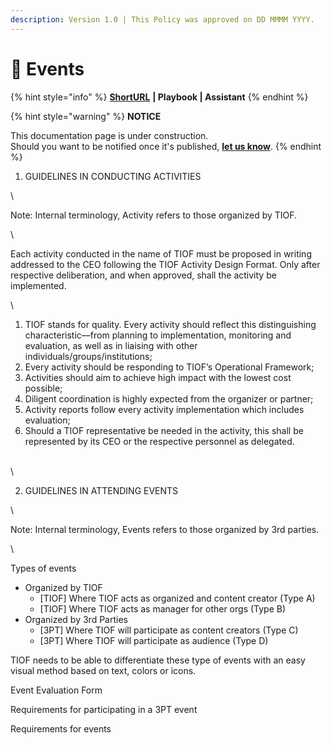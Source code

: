 ```yaml
---
description: Version 1.0 | This Policy was approved on DD MMMM YYYY.
---
```


# 🚧 Events

{% hint style="info" %}
[**ShortURL**](https://tiof.click/TIOFPolicyEvents) **| Playbook | Assistant**
{% endhint %}

{% hint style="warning" %}
**NOTICE**

This documentation page is under construction.\
Should you want to be notified once it's published, [**let us know**](https://tiof.click/TIOFTarianUpdatesService).
{% endhint %}





1. GUIDELINES IN CONDUCTING ACTIVITIES

\


Note: Internal terminology, Activity refers to those organized by TIOF.

\


Each activity conducted in the name of TIOF must be proposed in writing addressed to the CEO following the TIOF Activity Design Format. Only after respective deliberation, and when approved, shall the activity be implemented.&#x20;

\


1. TIOF stands for quality. Every activity should reflect this distinguishing characteristic—from planning to implementation, monitoring and evaluation, as well as in liaising with other individuals/groups/institutions;
2. Every activity should be responding to TIOF’s Operational Framework;&#x20;
3. Activities should aim to achieve high impact with the lowest cost possible;
4. Diligent coordination is highly expected from the organizer or partner;
5. Activity reports follow every activity implementation which includes evaluation;
6. Should a TIOF representative be needed in the activity, this shall be represented by its CEO or the respective personnel as delegated.

\
\


2. GUIDELINES IN ATTENDING EVENTS

\


Note: Internal terminology, Events refers to those organized by 3rd parties.

\






Types of events

* Organized by TIOF
  * \[TIOF] Where TIOF acts as organized and content creator (Type A)
  * \[TIOF] Where TIOF acts as manager for other orgs (Type B)
* Organized by 3rd Parties
  * \[3PT] Where TIOF will participate as content creators (Type C)
  * \[3PT] Where TIOF will participate as audience (Type D)

TIOF needs to be able to differentiate these type of events with an easy visual method based on text, colors or icons.





Event Evaluation Form

Requirements for participating in a 3PT event



Requirements for events&#x20;













